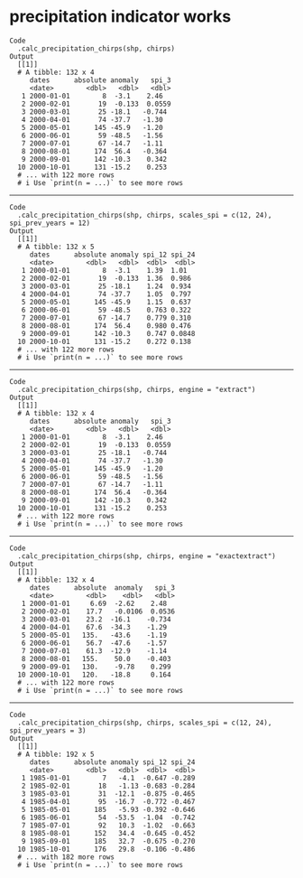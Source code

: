 # precipitation indicator works

    Code
      .calc_precipitation_chirps(shp, chirps)
    Output
      [[1]]
      # A tibble: 132 x 4
         dates      absolute anomaly   spi_3
         <date>        <dbl>   <dbl>   <dbl>
       1 2000-01-01        8  -3.1    2.46  
       2 2000-02-01       19  -0.133  0.0559
       3 2000-03-01       25 -18.1   -0.744 
       4 2000-04-01       74 -37.7   -1.30  
       5 2000-05-01      145 -45.9   -1.20  
       6 2000-06-01       59 -48.5   -1.56  
       7 2000-07-01       67 -14.7   -1.11  
       8 2000-08-01      174  56.4   -0.364 
       9 2000-09-01      142 -10.3    0.342 
      10 2000-10-01      131 -15.2    0.253 
      # ... with 122 more rows
      # i Use `print(n = ...)` to see more rows
      

---

    Code
      .calc_precipitation_chirps(shp, chirps, scales_spi = c(12, 24), spi_prev_years = 12)
    Output
      [[1]]
      # A tibble: 132 x 5
         dates      absolute anomaly spi_12 spi_24
         <date>        <dbl>   <dbl>  <dbl>  <dbl>
       1 2000-01-01        8  -3.1    1.39  1.01  
       2 2000-02-01       19  -0.133  1.36  0.986 
       3 2000-03-01       25 -18.1    1.24  0.934 
       4 2000-04-01       74 -37.7    1.05  0.797 
       5 2000-05-01      145 -45.9    1.15  0.637 
       6 2000-06-01       59 -48.5    0.763 0.322 
       7 2000-07-01       67 -14.7    0.779 0.310 
       8 2000-08-01      174  56.4    0.980 0.476 
       9 2000-09-01      142 -10.3    0.747 0.0848
      10 2000-10-01      131 -15.2    0.272 0.138 
      # ... with 122 more rows
      # i Use `print(n = ...)` to see more rows
      

---

    Code
      .calc_precipitation_chirps(shp, chirps, engine = "extract")
    Output
      [[1]]
      # A tibble: 132 x 4
         dates      absolute anomaly   spi_3
         <date>        <dbl>   <dbl>   <dbl>
       1 2000-01-01        8  -3.1    2.46  
       2 2000-02-01       19  -0.133  0.0559
       3 2000-03-01       25 -18.1   -0.744 
       4 2000-04-01       74 -37.7   -1.30  
       5 2000-05-01      145 -45.9   -1.20  
       6 2000-06-01       59 -48.5   -1.56  
       7 2000-07-01       67 -14.7   -1.11  
       8 2000-08-01      174  56.4   -0.364 
       9 2000-09-01      142 -10.3    0.342 
      10 2000-10-01      131 -15.2    0.253 
      # ... with 122 more rows
      # i Use `print(n = ...)` to see more rows
      

---

    Code
      .calc_precipitation_chirps(shp, chirps, engine = "exactextract")
    Output
      [[1]]
      # A tibble: 132 x 4
         dates      absolute  anomaly   spi_3
         <date>        <dbl>    <dbl>   <dbl>
       1 2000-01-01     6.69  -2.62    2.48  
       2 2000-02-01    17.7   -0.0106  0.0536
       3 2000-03-01    23.2  -16.1    -0.734 
       4 2000-04-01    67.6  -34.3    -1.29  
       5 2000-05-01   135.   -43.6    -1.19  
       6 2000-06-01    56.7  -47.6    -1.57  
       7 2000-07-01    61.3  -12.9    -1.14  
       8 2000-08-01   155.    50.0    -0.403 
       9 2000-09-01   130.    -9.78    0.299 
      10 2000-10-01   120.   -18.8     0.164 
      # ... with 122 more rows
      # i Use `print(n = ...)` to see more rows
      

---

    Code
      .calc_precipitation_chirps(shp, chirps, scales_spi = c(12, 24), spi_prev_years = 3)
    Output
      [[1]]
      # A tibble: 192 x 5
         dates      absolute anomaly spi_12 spi_24
         <date>        <dbl>   <dbl>  <dbl>  <dbl>
       1 1985-01-01        7   -4.1  -0.647 -0.289
       2 1985-02-01       18   -1.13 -0.683 -0.284
       3 1985-03-01       31  -12.1  -0.875 -0.465
       4 1985-04-01       95  -16.7  -0.772 -0.467
       5 1985-05-01      185   -5.93 -0.392 -0.646
       6 1985-06-01       54  -53.5  -1.04  -0.742
       7 1985-07-01       92   10.3  -1.02  -0.663
       8 1985-08-01      152   34.4  -0.645 -0.452
       9 1985-09-01      185   32.7  -0.675 -0.270
      10 1985-10-01      176   29.8  -0.106 -0.486
      # ... with 182 more rows
      # i Use `print(n = ...)` to see more rows
      

